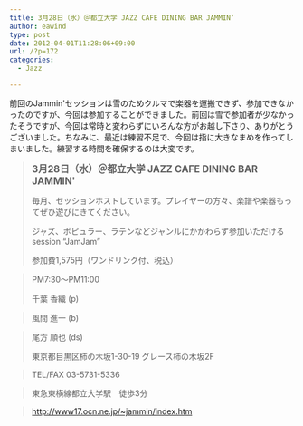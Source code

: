 ```yaml
---
title: 3月28日（水）＠都立大学 JAZZ CAFE DINING BAR JAMMIN’
author: eawind
type: post
date: 2012-04-01T11:28:06+09:00
url: /?p=172
categories:
  - Jazz

---
```

前回のJammin'セッションは雪のためクルマで楽器を運搬できず、参加できなかったのですが、今回は参加することができました。前回は雪で参加者が少なかったそうですが、今回は常時と変わらずにいろんな方がお越し下さり、ありがとうございました。ちなみに、最近は練習不足で、今回は指に大きなまめを作ってしまいました。練習する時間を確保するのは大変です。

> **<big>3月28日（水）＠都立大学 JAZZ CAFE DINING BAR JAMMIN'</big>**
> 
> 毎月、セッションホストしています。プレイヤーの方々、楽譜や楽器もってぜひ遊びにきてください。
> 
> ジャズ、ポピュラー、ラテンなどジャンルにかかわらず参加いただけるsession &#8220;JamJam&#8221;
> 
> 参加費1,575円（ワンドリンク付、税込）
  
> PM7:30〜PM11:00
> 
> 千葉 香織 (p)
  
> 風間 進一 (b)
  
> 尾方 順也 (ds)
> 
> 東京都目黒区柿の木坂1-30-19 グレース柿の木坂2F
  
> TEL/FAX 03-5731-5336
  
> 東急東横線都立大学駅　徒歩3分
  
> http://www17.ocn.ne.jp/~jammin/index.htm
